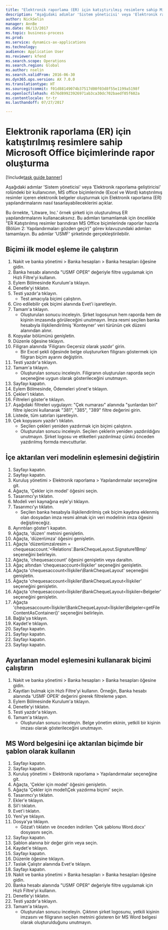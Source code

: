 ```yaml
--- 
title: "Elektronik raporlama (ER) için katıştırılmış resimlere sahip Microsoft Office biçimlerinde rapor oluşturma"
description: "Aşağıdaki adımlar 'Sistem yöneticisi' veya 'Elektronik raporlama geliştiricisi' rolündeki bir kullanıcının, MS office biçimlerinde (Excel ve Word) katıştırılmış resimler içeren elektronik belgeler oluşturmak için Elektronik raporlama (ER) yapılandırmalarını nasıl tasarlayabileceklerini açıklar."
author: NickSelin
manager: AnnBe
ms.date: 06/13/2017
ms.topic: business-process
ms.prod: 
ms.service: dynamics-ax-applications
ms.technology: 
audience: Application User
ms.reviewer: kfend
ms.search.scope: Operations
ms.search.region: Global
ms.author: nselin
ms.search.validFrom: 2016-06-30
ms.dyn365.ops.version: AX 7.0.0
ms.translationtype: HT
ms.sourcegitcommit: f01d88149074b37517d00f03d8f55e1199a5198f
ms.openlocfilehash: 4576d89923926971ab3ca30dc702baedf05f602a
ms.contentlocale: tr-tr
ms.lasthandoff: 07/27/2017

---
```

# <a name="generate-reports-in-microsoft-office-formats-with-embedded-images-for-electronic-reporting-er"></a>Elektronik raporlama (ER) için katıştırılmış resimlere sahip Microsoft Office biçimlerinde rapor oluşturma

[!include[task guide banner](../../includes/task-guide-banner.md)]

Aşağıdaki adımlar 'Sistem yöneticisi' veya 'Elektronik raporlama geliştiricisi' rolündeki bir kullanıcının, MS office biçimlerinde (Excel ve Word) katıştırılmış resimler içeren elektronik belgeler oluşturmak için Elektronik raporlama (ER) yapılandırmalarını nasıl tasarlayabileceklerini açıklar.

Bu örnekte, 'Litware, Inc.' örnek şirketi için oluşturulmuş ER yapılandırmalarını kullanacaksınız.  Bu adımları tamamlamak için öncelikle "ER Katıştırılmış resimler barındıran MS Office biçimlerinde raporlar hazırla (Bölüm 2: Yapılandırmaları gözden geçir)" görev kılavuzundaki adımları tamamlayın. Bu adımlar 'USMF' şirketinde gerçekleştirilebilir.


## <a name="run-format-with-initial-model-mapping"></a>Biçimi ilk model eşleme ile çalıştırın
1. Nakit ve banka yönetimi > Banka hesapları > Banka hesapları öğesine gidin.
2. Banka hesabı alanında "USMF OPER" değeriyle filtre uygulamak için Hızlı Filtre'yi kullanın.
3. Eylem Bölmesinde Kurulum'a tıklayın.
4. Denetle'yi tıklatın.
5. Testi yazdır'a tıklayın.
    * Test amacıyla biçimi çalıştırın.  
6. Ciro edilebilir çek biçimi alanında Evet'i işaretleyin.
7. Tamam'a tıklayın.
    * Oluşturulan sonucu inceleyin. Şirket logosunun hem raporda hem de kişinin imzasında görüleceğini unutmayın. İmza resmi seçilen banka hesabıyla ilişkilendirilmiş 'Konteyner' veri türünün çek düzeni alanından alınır.  
8. Kopyalar bölümünü genişletin.
9. Düzenle öğesine tıklayın.
10. Filigran alanında 'Filigranı Geçersiz olarak yazdır' girin.
    * Bir Excel şekli öğesinde belge oluştururken filigranı göstermek için filigran biçim ayarını değiştirin.  
11. Testi yazdır'a tıklayın.
12. Tamam'a tıklayın.
    * Oluşturulan sonucu inceleyin. Filigranın oluşturulan raporda seçin seçeneğine uygun olarak gösterileceğini unutmayın.  
13. Sayfayı kapatın.
14. Eylem Bölmesinde, Ödemeleri yönet'e tıklayın.
15. Çekler'i tıklatın.
16. Filtreleri göster'e tıklayın.
17. Aşağıdaki filtreleri uygulayın: "Çek numarası" alanında "şunlardan biri" filtre işlecini kullanarak "381", "385", "389" filtre değerini girin.
18. Listede, tüm satırları işaretleyin.
19. Çek kopyasını yazdır'ı tıklatın.
    * Seçilen çekleri yeniden yazdırmak için biçimi çalıştırın.  
    * Oluşturulan sonucu inceleyin. Seçilen çeklerin yeniden yazdırıldığını unutmayın. Şirket logosu ve etiketleri yazdırılmaz çünkü önceden yazdırılmış formda mevcutturlar.  

## <a name="modify-the-mapping-of-the-imported-data-model"></a>İçe aktarılan veri modelinin eşlemesini değiştirin
1. Sayfayı kapatın.
2. Sayfayı kapatın.
3. Kuruluş yönetimi > Elektronik raporlama > Yapılandırmalar seçeneğine git.
4. Ağaçta, 'Çekler için model' öğesini seçin.
5. Tasarımcı'yı tıklatın.
6. Modeli veri kaynağına eşle'yi tıklayın.
7. Tasarımcı'yı tıklatın.
    * Seçilen banka hesabıyla ilişkilendirilmiş çek biçim kaydına eklenmiş olan dosyadan imza resmi almak için veri modelinin imza öğesini değiştireceğiz.  
8. Ayrıntıları göster'i kapatın.
9. Ağaçta, 'düzen' metnini genişletin.
10. Ağaçta, 'düzen\imza' öğesini genişletin.
11. Ağaçta 'düzen\imza\resim = chequesaccount.'<Relations'.BankChequeLayout.Signature1Bmp' seçeneğini belirleyin.
12. Ağaçta, 'chequesaccount' öğesini genişletin veya daraltın.
13. Ağaç altından 'chequesaccount\<İlişkiler' seçeneğini genişletin.
14. Ağaçta 'chequesaccount\<İlişkiler\BankChequeLayout' seçeneğini genişletin.
15. Ağaçta 'chequesaccount\<İlişkiler\BankChequeLayout\<İlişkiler' seçeneğini genişletin.
16. Ağaçta 'chequesaccount\<İlişkiler\BankChequeLayout\<İlişkiler\<Belgeler' seçeneğini genişletin.
17. Ağaçta 'chequesaccount\<İlişkiler\BankChequeLayout\<İlişkiler\Belgeler\<getFileContentAsContainer()' seçeneğini belirleyin.
18. Bağla'ya tıklayın.
19. Kaydet'e tıklayın.
20. Sayfayı kapatın.
21. Sayfayı kapatın.
22. Sayfayı kapatın.
23. Sayfayı kapatın.

## <a name="run-format-using-the-adjusted-model-mapping"></a>Ayarlanan model eşlemesini kullanarak biçimi çalıştırın
1. Nakit ve banka yönetimi > Banka hesapları > Banka hesapları öğesine gidin.
2. Kayıtları bulmak için Hızlı Filtre'yi kullanın. Örneğin, Banka hesabı alanında 'USMF OPER' değerini girerek filtreleme yapın.
3. Eylem Bölmesinde Kurulum'a tıklayın.
4. Denetle'yi tıklatın.
5. Testi yazdır'a tıklayın.
6. Tamam'a tıklayın.
    * Oluşturulan sonucu inceleyin. Belge yönetim ekinin, yetkili bir kişinin imzası olarak gösterileceğini unutmayın.  

## <a name="use-ms-word-document-as-a-template-in-the-imported-format"></a>MS Word belgesini içe aktarılan biçimde bir şablon olarak kullanın
1. Sayfayı kapatın.
2. Sayfayı kapatın.
3. Kuruluş yönetimi > Elektronik raporlama > Yapılandırmalar seçeneğine git.
4. Ağaçta, 'Çekler için model' öğesini genişletin.
5. Ağaçta 'Çekler için model\Çek yazdırma biçimi' seçin.
6. Tasarımcı'yı tıklatın.
7. Ekler'e tıklayın.
8. Sil'i tıklatın.
9. Evet'i tıklatın.
10. Yeni'ye tıklayın.
11. Dosya'ya tıklayın.
    * Gözat'ı tıklatın ve önceden indirilen 'Çek şablonu Word.docx' dosyasını seçin.  
12. Sayfayı kapatın.
13. Şablon alanına bir değer girin veya seçin.
14. Kaydet'e tıklayın.
15. Sayfayı kapatın.
16. Düzenle öğesine tıklayın.
17. Taslak Çalıştır alanında Evet'e tıklayın.
18. Sayfayı kapatın.
19. Nakit ve banka yönetimi > Banka hesapları > Banka hesapları öğesine gidin.
20. Banka hesabı alanında "USMF OPER" değeriyle filtre uygulamak için Hızlı Filtre'yi kullanın.
21. Denetle'yi tıklatın.
22. Testi yazdır'a tıklayın.
23. Tamam'a tıklayın.
    * Oluşturulan sonucu inceleyin. Çıktının şirket logosunu, yetkili kişinin imzasını ve filigranın seçilen metnini gösteren bir MS Word belgesi olarak oluşturulduğunu unutmayın.  


